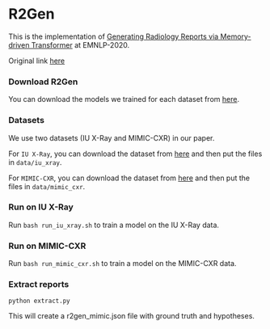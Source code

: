 # R2Gen

This is the implementation of [Generating Radiology Reports via Memory-driven Transformer](https://arxiv.org/pdf/2010.16056.pdf) at EMNLP-2020.

Original link [here](https://github.com/cuhksz-nlp/R2Gen)


### Download R2Gen
You can download the models we trained for each dataset from [here](https://github.com/cuhksz-nlp/R2Gen/blob/main/data/r2gen.md).

### Datasets
We use two datasets (IU X-Ray and MIMIC-CXR) in our paper.

For `IU X-Ray`, you can download the dataset from [here](https://drive.google.com/file/d/1c0BXEuDy8Cmm2jfN0YYGkQxFZd2ZIoLg/view?usp=sharing) and then put the files in `data/iu_xray`.

For `MIMIC-CXR`, you can download the dataset from [here](https://drive.google.com/file/d/1DS6NYirOXQf8qYieSVMvqNwuOlgAbM_E/view?usp=sharing) and then put the files in `data/mimic_cxr`.

### Run on IU X-Ray

Run `bash run_iu_xray.sh` to train a model on the IU X-Ray data.

### Run on MIMIC-CXR

Run `bash run_mimic_cxr.sh` to train a model on the MIMIC-CXR data.

### Extract reports

`python extract.py`

This will create a r2gen_mimic.json file with ground truth and hypotheses. 
